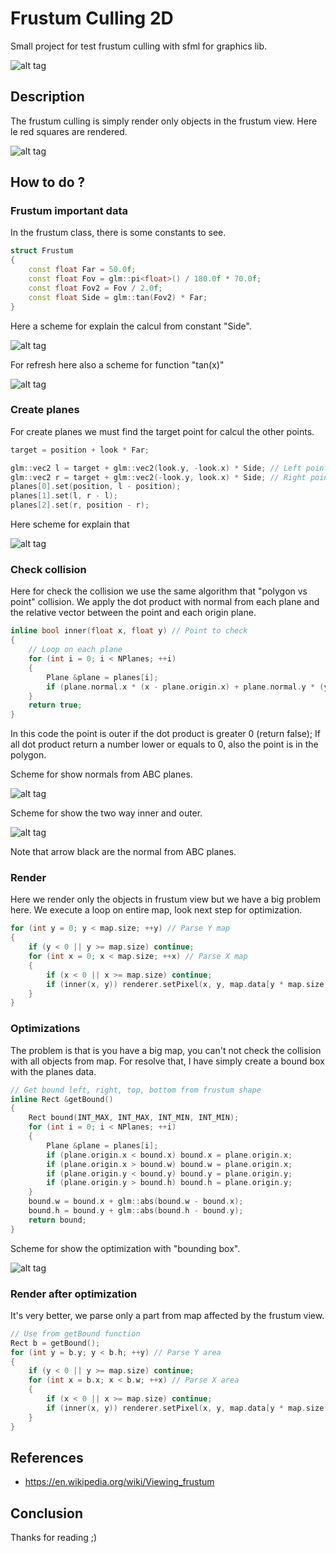# Frustum Culling 2D
Small project for test frustum culling with sfml for graphics lib.

![alt tag](https://raw.githubusercontent.com/firepolo/FrustumCulling2D/master/doc/preview.png)

## Description
The frustum culling is simply render only objects in the frustum view.
Here le red squares are rendered.

![alt tag](https://raw.githubusercontent.com/firepolo/FrustumCulling2D/master/doc/frustum.png)

## How to do ?

### Frustum important data
In the frustum class, there is some constants to see.

```c++
struct Frustum
{
	const float Far = 50.0f;
	const float Fov = glm::pi<float>() / 180.0f * 70.0f;
	const float Fov2 = Fov / 2.0f;
	const float Side = glm::tan(Fov2) * Far;
}
```
Here a scheme for explain the calcul from constant "Side".

![alt tag](https://raw.githubusercontent.com/firepolo/FrustumCulling2D/master/doc/constants.png)

For refresh here also a scheme for function "tan(x)"

![alt tag](https://raw.githubusercontent.com/firepolo/FrustumCulling2D/master/doc/tan.png)

### Create planes
For create planes we must find the target point for calcul the other points.

```c++
target = position + look * Far;

glm::vec2 l = target + glm::vec2(look.y, -look.x) * Side; // Left point
glm::vec2 r = target + glm::vec2(-look.y, look.x) * Side; // Right point
planes[0].set(position, l - position);
planes[1].set(l, r - l);
planes[2].set(r, position - r);
```

Here scheme for explain that

![alt tag](https://raw.githubusercontent.com/firepolo/FrustumCulling2D/master/doc/points.png)

### Check collision
Here for check the collision we use the same algorithm that "polygon vs point" collision.
We apply the dot product with normal from each plane and the relative vector between the point and each origin plane.

```c++
inline bool inner(float x, float y) // Point to check
{
	// Loop on each plane
	for (int i = 0; i < NPlanes; ++i)
	{
		Plane &plane = planes[i];
		if (plane.normal.x * (x - plane.origin.x) + plane.normal.y * (y - plane.origin.y) > 0) return false;
	}
	return true;
}
```
In this code the point is outer if the dot product is greater 0 (return false);
If all dot product return a number lower or equals to 0, also the point is in the polygon.

Scheme for show normals from ABC planes.

![alt tag](https://raw.githubusercontent.com/firepolo/FrustumCulling2D/master/doc/normals.png)

Scheme for show the two way inner and outer.

![alt tag](https://raw.githubusercontent.com/firepolo/FrustumCulling2D/master/doc/collision.png)

Note that arrow black are the normal from ABC planes.

### Render
Here we render only the objects in frustum view but we have a big problem here.
We execute a loop on entire map, look next step for optimization.

```c++
for (int y = 0; y < map.size; ++y) // Parse Y map
{
	if (y < 0 || y >= map.size) continue;
	for (int x = 0; x < map.size; ++x) // Parse X map
	{
		if (x < 0 || x >= map.size) continue;
		if (inner(x, y)) renderer.setPixel(x, y, map.data[y * map.size + x]); // Render pixel if is in frustum
	}
}
```

### Optimizations
The problem is that is you have a big map, you can't not check the collision with all objects from map.
For resolve that, I have simply create a bound box with the planes data.

```c++
// Get bound left, right, top, bottom from frustum shape
inline Rect &getBound()
{
	Rect bound(INT_MAX, INT_MAX, INT_MIN, INT_MIN);
	for (int i = 0; i < NPlanes; ++i)
	{
		Plane &plane = planes[i];
		if (plane.origin.x < bound.x) bound.x = plane.origin.x;
		if (plane.origin.x > bound.w) bound.w = plane.origin.x;
		if (plane.origin.y < bound.y) bound.y = plane.origin.y;
		if (plane.origin.y > bound.h) bound.h = plane.origin.y;
	}
	bound.w = bound.x + glm::abs(bound.w - bound.x);
	bound.h = bound.y + glm::abs(bound.h - bound.y);
	return bound;
}
```

Scheme for show the optimization with "bounding box".

![alt tag](https://raw.githubusercontent.com/firepolo/FrustumCulling2D/master/doc/optimization.png)

### Render after optimization
It's very better, we parse only a part from map affected by the frustum view.

```c++
// Use from getBound function
Rect b = getBound();
for (int y = b.y; y < b.h; ++y) // Parse Y area
{
	if (y < 0 || y >= map.size) continue;
	for (int x = b.x; x < b.w; ++x) // Parse X area
	{
		if (x < 0 || x >= map.size) continue;
		if (inner(x, y)) renderer.setPixel(x, y, map.data[y * map.size + x]); // Render pixel if is in frustum
	}
}
```

## References
- https://en.wikipedia.org/wiki/Viewing_frustum

## Conclusion
Thanks for reading ;)